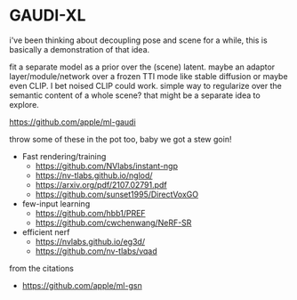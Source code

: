 # GAUDI-XL

i've been thinking about decoupling pose and scene for a while, this is basically a demonstration of that idea. 

fit a separate model as a prior over the (scene) latent. maybe an adaptor layer/module/network over a frozen TTI mode like stable diffusion 
or maybe even CLIP. I bet noised CLIP could work. simple way to regularize over the semantic content of a whole scene? that might be a 
separate idea to explore.


https://github.com/apple/ml-gaudi

throw some of these in the pot too, baby we got a stew goin!

* Fast rendering/training
  * https://github.com/NVlabs/instant-ngp
  * https://nv-tlabs.github.io/nglod/
  * https://arxiv.org/pdf/2107.02791.pdf
  * https://github.com/sunset1995/DirectVoxGO
* few-input learning
  * https://github.com/hbb1/PREF
  * https://github.com/cwchenwang/NeRF-SR
* efficient nerf
  * https://nvlabs.github.io/eg3d/
  * https://github.com/nv-tlabs/vqad

from the citations
* https://github.com/apple/ml-gsn
